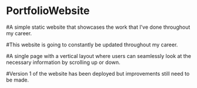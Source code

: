 # PortfolioWebsite

#A simple static website that showcases the work that I've done throughout my career.

#This website is going to constantly be updated throughout my career.

#A single page with a vertical layout where users can seamlessly look at the necessary information by scrolling up or down.

#Version 1 of the website has been deployed but improvements still need to be made.
